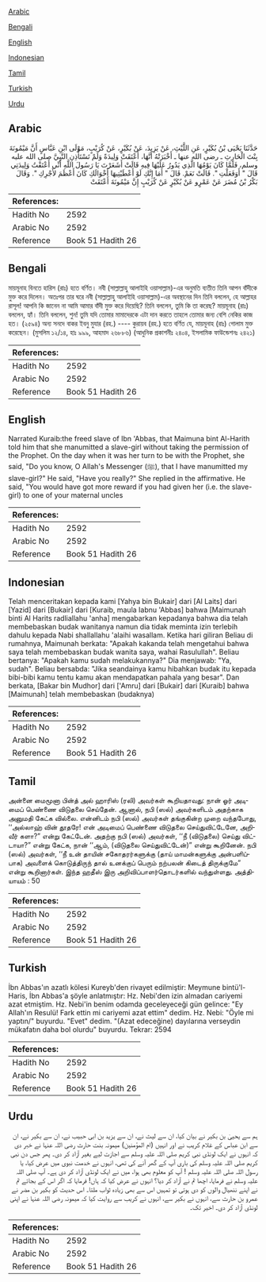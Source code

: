 [Arabic](#arabic)

[Bengali](#bengali)

[English](#english)

[Indonesian](#indonesian)

[Tamil](#tamil)

[Turkish](#turkish)

[Urdu](#urdu)

## Arabic


<div dir="rtl" lang="ar" style={{fontSize:'larger',backgroundColor:'#f8f9fa',padding:20}}>
حَدَّثَنَا يَحْيَى بْنُ بُكَيْرٍ، عَنِ اللَّيْثِ، عَنْ يَزِيدَ، عَنْ بُكَيْرٍ، عَنْ كُرَيْبٍ، مَوْلَى ابْنِ عَبَّاسٍ أَنَّ مَيْمُونَةَ بِنْتَ الْحَارِثِ ـ رضى الله عنها ـ أَخْبَرَتْهُ أَنَّهَا، أَعْتَقَتْ وَلِيدَةً وَلَمْ تَسْتَأْذِنِ النَّبِيَّ صلى الله عليه وسلم، فَلَمَّا كَانَ يَوْمُهَا الَّذِي يَدُورُ عَلَيْهَا فِيهِ قَالَتْ أَشَعَرْتَ يَا رَسُولَ اللَّهِ أَنِّي أَعْتَقْتُ وَلِيدَتِي قَالَ ‏"‏ أَوَفَعَلْتِ ‏"‏‏.‏ قَالَتْ نَعَمْ‏.‏ قَالَ ‏"‏ أَمَا إِنَّكِ لَوْ أَعْطَيْتِيهَا أَخْوَالَكِ كَانَ أَعْظَمَ لأَجْرِكِ ‏"‏‏.‏ وَقَالَ بَكْرُ بْنُ مُضَرَ عَنْ عَمْرٍو عَنْ بُكَيْرٍ عَنْ كُرَيْبٍ إِنَّ مَيْمُونَةَ أَعْتَقَتْ
</div>
<div style={{backgroundColor:'#f8f9fa',padding:20, marginBottom: 10}}><table> <thead> <tr> <th>References:</th> <th></th> </tr> </thead> <tbody><tr><td>Hadith No</td><td>2592</td></tr><tr><td>Arabic No</td><td>2592</td></tr><tr><td>Reference</td><td>Book 51 Hadith 26</td></tr></tbody></table></div>

## Bengali


<div dir="ltr" lang="bn" style={{fontSize:'larger',backgroundColor:'#f8f9fa',padding:20}}>
মায়মূনাহ বিনতে হারিস (রাঃ) হতে বর্ণিত। নবী (সাল্লাল্লাহু আলাইহি ওয়াসাল্লাম)-এর অনুমতি ব্যতীত তিনি আপন বাঁদীকে মুক্ত করে দিলেন। অতঃপর তার ঘরে নবী (সাল্লাল্লাহু আলাইহি ওয়াসাল্লাম)-এর অবস্থানের দিন তিনি বললেন, হে আল্লাহর রাসূল! আপনি কি জানেন না আমি আমার বাঁদী মুক্ত করে দিয়েছি? তিনি বললেন, তুমি কি তা করেছ? মায়মূনাহ (রাঃ) বললেন, হ্যাঁ। তিনি বললেন, শুন! তুমি যদি তোমার মামাদেরকে এটা দান করতে তাহলে তোমার জন্য বেশি নেকির কাজ হত। (২৫৯৪) অন্য সনদে বাকর ইবনু মুযার (রহ.) ---- কুরায়ব (রহ.) হতে বর্ণিত যে, মায়মূনাহ (রাঃ) গোলাম মুক্ত করেছেন। (মুসলিম ১২/১৪, হাঃ ৯৯৯, আহমাদ ২৬৮৮৬) (আধুনিক প্রকাশনীঃ ২৪০৪, ইসলামিক ফাউন্ডেশনঃ ২৪২১)
</div>
<div style={{backgroundColor:'#f8f9fa',padding:20, marginBottom: 10}}><table> <thead> <tr> <th>References:</th> <th></th> </tr> </thead> <tbody><tr><td>Hadith No</td><td>2592</td></tr><tr><td>Arabic No</td><td>2592</td></tr><tr><td>Reference</td><td>Book 51 Hadith 26</td></tr></tbody></table></div>

## English


<div dir="ltr" lang="en" style={{fontSize:'larger',backgroundColor:'#f8f9fa',padding:20}}>
Narrated Kuraib:the freed slave of Ibn 'Abbas, that Maimuna bint Al-Harith told him that she manumitted a slave-girl without taking the permission of the Prophet. On the day when it was her turn to be with the Prophet, she said, "Do you know, O Allah's Messenger (ﷺ), that I have manumitted my slave-girl?" He said, "Have you really?" She replied in the affirmative. He said, "You would have got more reward if you had given her (i.e. the slave-girl) to one of your maternal uncles
</div>
<div style={{backgroundColor:'#f8f9fa',padding:20, marginBottom: 10}}><table> <thead> <tr> <th>References:</th> <th></th> </tr> </thead> <tbody><tr><td>Hadith No</td><td>2592</td></tr><tr><td>Arabic No</td><td>2592</td></tr><tr><td>Reference</td><td>Book 51 Hadith 26</td></tr></tbody></table></div>

## Indonesian


<div dir="ltr" lang="id" style={{fontSize:'larger',backgroundColor:'#f8f9fa',padding:20}}>
Telah menceritakan kepada kami [Yahya bin Bukair] dari [Al Laits] dari [Yazid] dari [Bukair] dari [Kuraib, maula Iabnu 'Abbas] bahwa [Maimunah binti Al Harits radliallahu 'anha] mengabarkan kepadanya bahwa dia telah membebaskan budak wanitanya namun dia tidak meminta izin terlebih dahulu kepada Nabi shallallahu 'alaihi wasallam. Ketika hari giliran Beliau di rumahnya, Maimunah berkata: "Apakah kakanda telah mengetahui bahwa saya telah membebaskan budak wanita saya, wahai Rasulullah". Beliau bertanya: "Apakah kamu sudah melakukannya?" Dia menjawab: "Ya, sudah". Beliau bersabda: "Jika seandainya kamu hibahkan budak itu kepada bibi-bibi kamu tentu kamu akan mendapatkan pahala yang besar". Dan berkata, [Bakar bin Mudhor] dari ['Amru] dari [Bukair] dari [Kuraib] bahwa [Maimunah] telah membebaskan (budaknya)
</div>
<div style={{backgroundColor:'#f8f9fa',padding:20, marginBottom: 10}}><table> <thead> <tr> <th>References:</th> <th></th> </tr> </thead> <tbody><tr><td>Hadith No</td><td>2592</td></tr><tr><td>Arabic No</td><td>2592</td></tr><tr><td>Reference</td><td>Book 51 Hadith 26</td></tr></tbody></table></div>

## Tamil


<div dir="ltr" lang="ta" style={{fontSize:'larger',backgroundColor:'#f8f9fa',padding:20}}>
அன்னை மைமூனா பின்த் அல் ஹாரிஸ் (ரலி) அவர்கள் கூறியதாவது: நான் ஓர் அடிமைப் பெண்ணை விடுதலை செய்தேன். ஆனால், நபி (ஸல்) அவர்களிடம் அதற்காக அனுமதி கேட்க வில்லை. என்னிடம் நபி (ஸல்) அவர்கள் தங்குகின்ற முறை வந்தபோது, ‘‘அல்லாஹ் வின் தூதரே! என் அடிமைப் பெண்ணை விடுதலை செய்துவிட்டேனே, அறிவீர் களா?” என்று கேட்டேன். அதற்கு நபி (ஸல்) அவர்கள், ‘‘நீ (விடுதலை) செய்து விட்டாயா?” என்று கேட்க, நான் ‘‘ஆம், (விடுதலை செய்துவிட்டேன்)” என்று கூறினேன். நபி (ஸல்) அவர்கள், ‘‘நீ உன் தாயின் சகோதரர்களுக்கு (தாய் மாமன்களுக்கு அன்பளிப்பாக) அவளைக் கொடுத்திருந் தால் உனக்குப் பெரும் நற்பலன் கிடைத் திருக்குமே” என்று கூறினார்கள். இந்த ஹதீஸ் இரு அறிவிப்பாளர்தொடர்களில் வந்துள்ளது. அத்தியாயம் : 50
</div>
<div style={{backgroundColor:'#f8f9fa',padding:20, marginBottom: 10}}><table> <thead> <tr> <th>References:</th> <th></th> </tr> </thead> <tbody><tr><td>Hadith No</td><td>2592</td></tr><tr><td>Arabic No</td><td>2592</td></tr><tr><td>Reference</td><td>Book 51 Hadith 26</td></tr></tbody></table></div>

## Turkish


<div dir="ltr" lang="tr" style={{fontSize:'larger',backgroundColor:'#f8f9fa',padding:20}}>
İbn Abbas'ın azatlı kölesi Kureyb'den rivayet edilmiştir: Meymune bintü'l-Haris, İbn Abbas'a şöyle anlatmıştır: Hz. Nebi'den izin almadan cariyemi azat etmiştim. Hz. Nebi'in benim odamda geceleyeceği gün gelince: "Ey Allah'ın Resulü! Fark ettin mi cariyemi azat ettim" dedim. Hz. Nebi: "Öyle mi yaptın/" buyurdu. "Evet" dedim. "(Azat edeceğine) dayılarına verseydin mükafatın daha bol olurdu" buyurdu. Tekrar: 2594
</div>
<div style={{backgroundColor:'#f8f9fa',padding:20, marginBottom: 10}}><table> <thead> <tr> <th>References:</th> <th></th> </tr> </thead> <tbody><tr><td>Hadith No</td><td>2592</td></tr><tr><td>Arabic No</td><td>2592</td></tr><tr><td>Reference</td><td>Book 51 Hadith 26</td></tr></tbody></table></div>

## Urdu


<div dir="rtl" lang="ur" style={{fontSize:'larger',backgroundColor:'#f8f9fa',padding:20}}>
ہم سے یحییٰ بن بکیر نے بیان کیا، ان سے لیث نے، ان سے یزید بن ابی حبیب نے، ان سے بکیر نے، ان سے ابن عباس کے غلام کریب نے اور انہیں (ام المؤمنین) میمونہ بنت حارث رضی اللہ عنہا نے خبر دی کہ انہوں نے ایک لونڈی نبی کریم صلی اللہ علیہ وسلم سے اجازت لیے بغیر آزاد کر دی۔ پھر جس دن نبی کریم صلی اللہ علیہ وسلم کی باری آپ کے گھر آنے کی تھی، انہوں نے خدمت نبوی میں عرض کیا، یا رسول اللہ صلی اللہ علیہ وسلم ! آپ کو معلوم بھی ہوا، میں نے ایک لونڈی آزاد کر دی ہے۔ آپ صلی اللہ علیہ وسلم نے فرمایا، اچھا تم نے آزاد کر دیا؟ انہوں نے عرض کیا کہ ہاں! فرمایا کہ اگر اس کے بجائے تم نے اپنے ننھیال والوں کو دی ہوتی تو تمہیں اس سے بھی زیادہ ثواب ملتا۔ اس حدیث کو بکیر بن مضر نے عمرو بن حارث سے، انہوں نے بکیر سے، انہوں نے کریب سے روایت کیا کہ میمونہ رضی اللہ عنہا نے اپنی لونڈی آزاد کر دی۔ اخیر تک۔
</div>
<div style={{backgroundColor:'#f8f9fa',padding:20, marginBottom: 10}}><table> <thead> <tr> <th>References:</th> <th></th> </tr> </thead> <tbody><tr><td>Hadith No</td><td>2592</td></tr><tr><td>Arabic No</td><td>2592</td></tr><tr><td>Reference</td><td>Book 51 Hadith 26</td></tr></tbody></table></div>